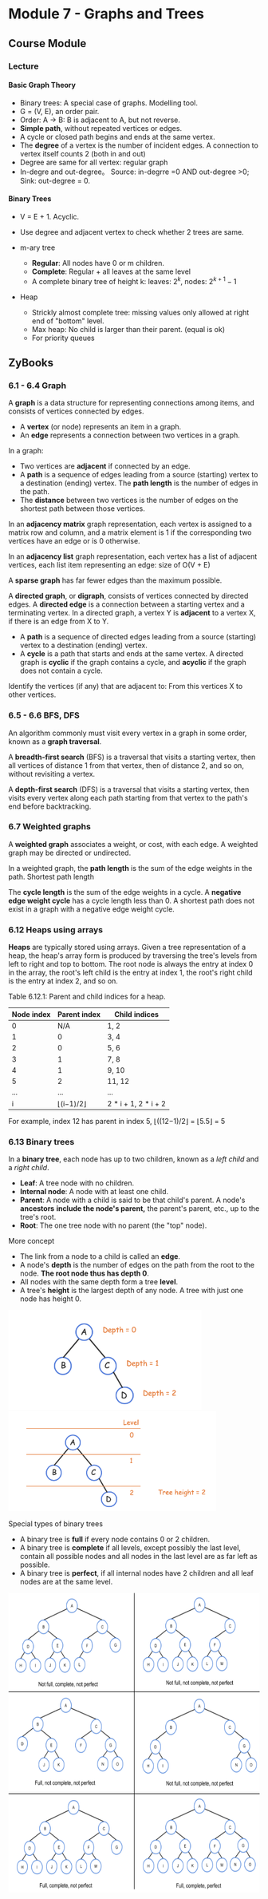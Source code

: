 # Module 7 - Graphs and Trees

## Course Module

### Lecture

#### Basic Graph Theory

- Binary trees: A special case of graphs. Modelling tool. 
- G = (V, E), an order pair. 
- Order: A -> B: B is adjacent to A, but not reverse. 
- **Simple path**, without repeated vertices or edges.
- A cycle or closed path begins and ends at the same vertex.
- The **degree** of a vertex is the number of incident edges. A connection to vertex itself counts 2 (both in and out)
- Degree are same for all vertex: regular graph
- In-degre and out-degree。 Source: in-degrre =0 AND out-degree >0; Sink: out-degree = 0. 

#### Binary Trees

- V = E + 1. Acyclic. 
- Use degree and adjacent vertex to check whether 2 trees are same. 
- m-ary tree
  - **Regular**: All nodes have 0 or m children. 
  - **Complete**: Regular + all leaves at the same level
  - A complete binary tree of height k: leaves: $2^k$, nodes: $2^{k+1}-1$

- Heap
  - Strickly almost complete tree: missing values only allowed at right end of "bottom" level.
  - Max heap: No child is larger than their parent. (equal is ok)
  - For priority queues

## ZyBooks

### 6.1 - 6.4 Graph

A **graph** is a data structure for representing connections among items, and consists of vertices connected by edges. 

- A **vertex** (or node) represents an item in a graph. 
- An **edge** represents a connection between two vertices in a graph.

In a graph: 

- Two vertices are **adjacent** if connected by an edge. 
- A **path** is a sequence of edges leading from a source (starting) vertex to a destination (ending) vertex. The **path length** is the number of edges in the path. 
- The **distance** between two vertices is the number of edges on the shortest path between those vertices.

In an **adjacency matrix** graph representation, each vertex is assigned to a matrix row and column, and a matrix element is 1 if the corresponding two vertices have an edge or is 0 otherwise.

In an **adjacency list** graph representation, each vertex has a list of adjacent vertices, each list item representing an edge: size of O(V + E)

A **sparse graph** has far fewer edges than the maximum possible.

A **directed graph**, or **digraph**, consists of vertices connected by directed edges. A **directed edge** is a connection between a starting vertex and a terminating vertex. In a directed graph, a vertex Y is **adjacent** to a vertex X, if there is an edge from X to Y.

- A **path** is a sequence of directed edges leading from a source (starting) vertex to a destination (ending) vertex.
- A **cycle** is a path that starts and ends at the same vertex. A directed graph is **cyclic** if the graph contains a cycle, and **acyclic** if the graph does not contain a cycle.



Identify the vertices (if any) that are adjacent to: From this vertices X to other vertices. 

### 6.5 - 6.6 BFS, DFS

An algorithm commonly must visit every vertex in a graph in some order, known as a **graph traversal**. 

A **breadth-first search** (BFS) is a traversal that visits a starting vertex, then all vertices of distance 1 from that vertex, then of distance 2, and so on, without revisiting a vertex.

A **depth-first search** (DFS) is a traversal that visits a starting vertex, then visits every vertex along each path starting from that vertex to the path's end before backtracking.

### 6.7 Weighted graphs

A **weighted graph** associates a weight, or cost,  with each edge. A weighted graph may be directed or undirected.

In a weighted graph, the **path length** is the sum of the edge weights in the path. Shortest path length

The **cycle length** is the sum of the edge weights in a cycle. A **negative edge weight cycle** has a cycle length less than 0. A shortest path does not exist in a graph with a negative edge weight cycle. 

### 6.12 Heaps using arrays

**Heaps** are typically stored using arrays. Given a tree representation of a heap, the heap's array form is produced by traversing the tree's levels from left to right and top to bottom. The root node is always the entry at index 0 in the array, the root's left child is the entry at index 1, the root's right child is the entry at index 2, and so on.

Table 6.12.1: Parent and child indices for a heap.

| Node index | Parent index | Child indices        |
| ---------- | ------------ | -------------------- |
| 0          | N/A          | 1, 2                 |
| 1          | 0            | 3, 4                 |
| 2          | 0            | 5, 6                 |
| 3          | 1            | 7, 8                 |
| 4          | 1            | 9, 10                |
| 5          | 2            | 11, 12               |
| ...        | ...          | ...                  |
| i          | ⌊(i−1)/2⌋    | 2 * i + 1, 2 * i + 2 |

For example, index 12 has parent in index 5, ⌊((12−1)/2⌋ = ⌊5.5⌋ = 5

### 6.13 Binary trees

In a **binary tree**, each node has up to two children, known as a *left child* and a *right child*. 

- **Leaf**: A tree node with no children.
- **Internal node**: A node with at least one child.
- **Parent**: A node with a child is said to be that child's parent. A node's **ancestors** **include the node's parent,** the parent's parent, etc., up to the tree's root. 
- **Root**: The one tree node with no parent (the "top" node).

More concept

- The link from a node to a child is called an **edge**.
- A node's **depth** is the number of edges on the path from the root to the node. **The root node thus has depth 0**. 
- All nodes with the same depth form a tree **level**. 
- A tree's **height** is the largest depth of any node. A tree with just one node has height 0.

<img src="Img/06.13-01.png" alt="drawing" style="height:200px;"/><img src="Img/06.13-03.png" alt="drawing" style="height:200px;"/>

Special types of binary trees

- A binary tree is **full** if every node contains 0 or 2 children.
- A binary tree is **complete** if all levels, except possibly the last level, contain all possible nodes and all nodes in the last level are as far left as possible.
- A binary tree is **perfect**, if all internal nodes have 2 children and all leaf nodes are at the same level.

<img src="Img/06.13-04.png" alt="drawing" style="height:600px;"/>

